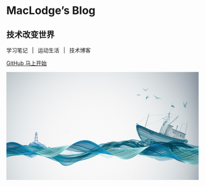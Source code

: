 <!-- _coverpage.md -->

# MacLodge’s Blog 

## 技术改变世界

学习笔记 &ensp;|&ensp; 运动生活 &ensp;|&ensp; 技术博客

[GitHub <i class="iconfont icon-github"></i>](https://github.com/EchoHeim/AutoBuildTools/tree/master/docs/)
[马上开始 <i class="iconfont icon-down"></i>](./README.md)

<!-- background image -->
<!-- ![back](https://user-images.githubusercontent.com/26021085/163708120-6c45d78a-8286-4edd-bcbe-f99e28d26fd4.png) -->
![back](./images/coverpage.png)
